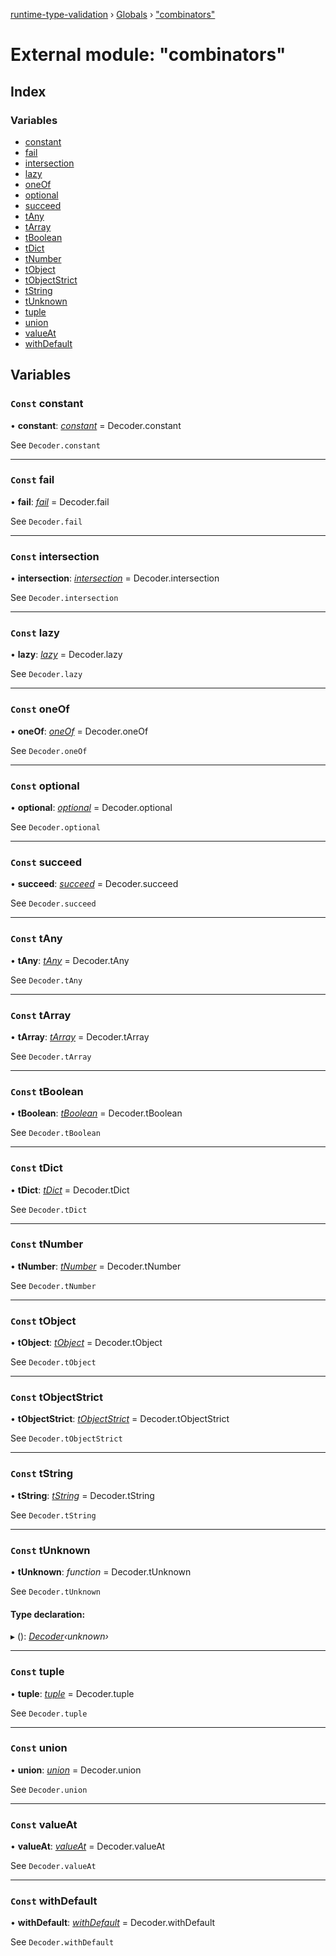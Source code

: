 [runtime-type-validation](../README.md) › [Globals](../globals.md) › ["combinators"](_combinators_.md)

# External module: "combinators"

## Index

### Variables

* [constant](_combinators_.md#const-constant)
* [fail](_combinators_.md#const-fail)
* [intersection](_combinators_.md#const-intersection)
* [lazy](_combinators_.md#const-lazy)
* [oneOf](_combinators_.md#const-oneof)
* [optional](_combinators_.md#const-optional)
* [succeed](_combinators_.md#const-succeed)
* [tAny](_combinators_.md#const-tany)
* [tArray](_combinators_.md#const-tarray)
* [tBoolean](_combinators_.md#const-tboolean)
* [tDict](_combinators_.md#const-tdict)
* [tNumber](_combinators_.md#const-tnumber)
* [tObject](_combinators_.md#const-tobject)
* [tObjectStrict](_combinators_.md#const-tobjectstrict)
* [tString](_combinators_.md#const-tstring)
* [tUnknown](_combinators_.md#const-tunknown)
* [tuple](_combinators_.md#const-tuple)
* [union](_combinators_.md#const-union)
* [valueAt](_combinators_.md#const-valueat)
* [withDefault](_combinators_.md#const-withdefault)

## Variables

### `Const` constant

• **constant**: *[constant](../classes/_decoder_.decoder.md#static-constant)* =  Decoder.constant

See `Decoder.constant`

___

### `Const` fail

• **fail**: *[fail](undefined)* =  Decoder.fail

See `Decoder.fail`

___

### `Const` intersection

• **intersection**: *[intersection](../classes/_decoder_.decoder.md#static-intersection)* =  Decoder.intersection

See `Decoder.intersection`

___

### `Const` lazy

• **lazy**: *[lazy](undefined)* =  Decoder.lazy

See `Decoder.lazy`

___

### `Const` oneOf

• **oneOf**: *[oneOf](undefined)* =  Decoder.oneOf

See `Decoder.oneOf`

___

### `Const` optional

• **optional**: *[optional](undefined)* =  Decoder.optional

See `Decoder.optional`

___

### `Const` succeed

• **succeed**: *[succeed](undefined)* =  Decoder.succeed

See `Decoder.succeed`

___

### `Const` tAny

• **tAny**: *[tAny](undefined)* =  Decoder.tAny

See `Decoder.tAny`

___

### `Const` tArray

• **tArray**: *[tArray](../classes/_decoder_.decoder.md#static-tarray)* =  Decoder.tArray

See `Decoder.tArray`

___

### `Const` tBoolean

• **tBoolean**: *[tBoolean](../classes/_decoder_.decoder.md#static-tboolean)* =  Decoder.tBoolean

See `Decoder.tBoolean`

___

### `Const` tDict

• **tDict**: *[tDict](undefined)* =  Decoder.tDict

See `Decoder.tDict`

___

### `Const` tNumber

• **tNumber**: *[tNumber](../classes/_decoder_.decoder.md#static-tnumber)* =  Decoder.tNumber

See `Decoder.tNumber`

___

### `Const` tObject

• **tObject**: *[tObject](../classes/_decoder_.decoder.md#static-tobject)* =  Decoder.tObject

See `Decoder.tObject`

___

### `Const` tObjectStrict

• **tObjectStrict**: *[tObjectStrict](../classes/_decoder_.decoder.md#static-tobjectstrict)* =  Decoder.tObjectStrict

See `Decoder.tObjectStrict`

___

### `Const` tString

• **tString**: *[tString](../classes/_decoder_.decoder.md#static-tstring)* =  Decoder.tString

See `Decoder.tString`

___

### `Const` tUnknown

• **tUnknown**: *function* =  Decoder.tUnknown

See `Decoder.tUnknown`

#### Type declaration:

▸ (): *[Decoder](../classes/_decoder_.decoder.md)‹unknown›*

___

### `Const` tuple

• **tuple**: *[tuple](../classes/_decoder_.decoder.md#static-tuple)* =  Decoder.tuple

See `Decoder.tuple`

___

### `Const` union

• **union**: *[union](../classes/_decoder_.decoder.md#static-union)* =  Decoder.union

See `Decoder.union`

___

### `Const` valueAt

• **valueAt**: *[valueAt](undefined)* =  Decoder.valueAt

See `Decoder.valueAt`

___

### `Const` withDefault

• **withDefault**: *[withDefault](undefined)* =  Decoder.withDefault

See `Decoder.withDefault`
